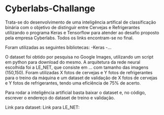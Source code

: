 # Cyberlabs-Challange
Trata-se do desenvolvimento de uma inteligência artifical de classificação binária com o objetivo de distinguir entre Cervejas e Refrigerantes utilizando o programa Keras e Tensorflow para atender ao desafio proposto pela empresa Cyberlabs.
Todos os links encontram-se no final.

Foram utilizadas as seguintes bibliotecas:
-Keras
-...

O dataset foi obtido por pesquisa no Google Images, utilizando um script em python para download do mesmo.
A arquitetura da rede neural escolhida foi a LE_NET, que consiste em ...   com tamanho das imagens (150,150).
Foram utilizadas X fotos de cervejas e Y fotos de refrigerantes para o treino da máquina e um dataset de validação de X fotos de cervejas e Y fotos de refrigerantes, tendo uma eficiência de 75% de acerto.

Para rodar a inteligência artificial basta baixar o dataset e, no código, escrever o endereço do dataset de treino e validação.


Link para dataset:
Link para LE_NET:
